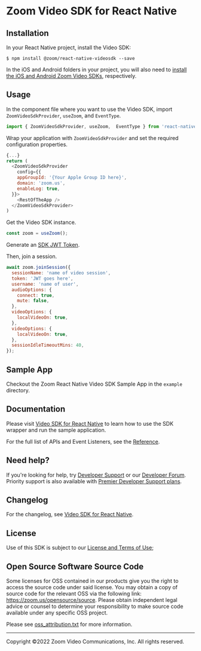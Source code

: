 # Zoom Video SDK for React Native

## Installation

In your React Native project, install the Video SDK:

`$ npm install @zoom/react-native-videosdk --save`

In the iOS and Android folders in your project, you will also need to [install the iOS and Android Zoom Video SDKs](https://marketplace.zoom.us/docs/sdk/video/react-native/getting-started#add-ios-or-android-sdk-to-wrapper), respectively.

## Usage

In the component file where you want to use the Video SDK, import `ZoomVideoSdkProvider`, `useZoom`, and `EventType`.

```js
import { ZoomVideoSdkProvider, useZoom,  EventType } from 'react-native-zoom-video-sdk';
```

Wrap your application with `ZoomVideoSdkProvider` and set the required configuration properties.

```js
{...}
return (
  <ZoomVideoSdkProvider
    config={{
    appGroupId: '{Your Apple Group ID here}',
    domain: 'zoom.us',
    enableLog: true,
  }}>
    <RestOfTheApp />
  </ZoomVideoSdkProvider>
)
```

Get the Video SDK instance.

```js
const zoom = useZoom();
```

Generate an [SDK JWT Token](https://marketplace.zoom.us/docs/sdk/video/auth).

Then, join a session.

```js
await zoom.joinSession({
  sessionName: 'name of video session',
  token: 'JWT goes here',
  username: 'name of user',
  audioOptions: {
    connect: true,
    mute: false,
  },
  videoOptions: {
    localVideoOn: true,
  },
  videoOptions: {
    localVideoOn: true,
  },
  sessionIdleTimeoutMins: 40,
});
```

## Sample App

Checkout the Zoom React Native Video SDK Sample App in the `example` directory.

## Documentation
Please visit [Video SDK for React Native](https://marketplace.zoom.us/docs/sdk/video/react-native) to learn how to use the SDK wrapper and run the sample application.

For the full list of APIs and Event Listeners, see the [Reference](https://marketplace.zoom.us/docs/sdk/video/react-native/reference).

## Need help?

If you're looking for help, try [Developer Support](https://devsupport.zoom.us/) or our [Developer Forum](https://devforum.zoom.us). Priority support is also available with [Premier Developer Support plans](https://zoom.us/docs/en-us/developer-support-plans.html).

## Changelog

For the changelog, see [Video SDK for React Native](https://marketplace.zoom.us/docs/guides/stay-up-to-date/changelog/).

## License

Use of this SDK is subject to our [License and Terms of Use](https://explore.zoom.us/docs/en-us/video-sdk-terms.html);

## Open Source Software Source Code

Some licenses for OSS contained in our products give you the right to access the source code under said license. You may obtain a copy of source code for the relevant OSS via the following link: https://zoom.us/opensource/source. Please obtain independent legal advice or counsel to determine your responsibility to make source code available under any specific OSS project.

Please see [oss_attribution.txt](oss_attribution.txt) for more information.

---
Copyright ©2022 Zoom Video Communications, Inc. All rights reserved.
